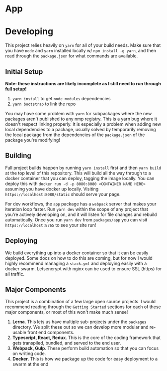 # App

# Developing
This project relies heavily on `yarn` for all of your build needs. Make sure that you have `node` and `yarn` installed locally w/ `npm install -g yarn`, and then read through the `package.json` for what 
commands are available.

## Initial Setup
<b>Note: these instructions are likely incomplete as I still need to run through full setup!</b>
1. `yarn install` to get `node_modules` dependencies
2. `yarn bootstrap` to link the repo

You may have some problem with `yarn` for subpackages where the new packages aren't published to any 
nmp registry. This is a yarn bug where it doesn't respect linking properly. It is especially a problem
when adding new local dependencies to a package, usually solved by temporarily removing the local package from the dependencies of the `package.json` of the package you're modifying!

## Building
Full project builds happen by running `yarn install` first and then `yarn build` at the top level of this repository. This will build all the way through to a docker container that you can deploy, tagging the image locally. You can deploy this with `docker run -d -p 8080:8080 <CONTAINER NAME HERE>` assuming you have docker up locally. Visiting `https://localhost:8080/static` should serve your page.

For dev workflows, the `app` package has a `webpack` server that makes your iteration loop faster. Run `yarn dev` within the scope of any project that you're actively developing on, and it will listen for file changes and rebuild automatically. Once you run `yarn dev` from `packages/app` you can visit `https://localhost:8765` to see your site run!

## Deploying
We build everything up into a docker container so that it can be easily deployed. Some docs on how to do this are coming, but for now I would highly recommend managing a `stack.yml` and deploying easily with a docker swarm. Letsencrypt with nginx can be used to ensure SSL (https) for all traffic.

## Major Components
This project is a combination of a few large open source projects. I would recommend reading through the `Getting Started` sections for each of these major components, or most of this won't make much sense!
1. <b>Lerna</b>. This lets us have multiple sub-projects under the `packages` directory. We split these out so we can develop more modular and re-usable front end components.
2. <b>Typescript, React, Redux</b>. This is the core of the coding framework that gets transpiled, bundled, and served to the end user.
3. <b>Webpack, Gulp</b>. These perform build automation so that you can focus on writing code.
3. <b>Docker</b>. This is how we package up the code for easy deployment to a swarm at the end
